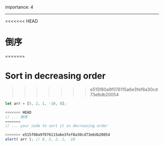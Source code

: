 importance: 4

---

<<<<<<< HEAD
# 倒序
=======
# Sort in decreasing order
>>>>>>> e515f80a9f076115a6e3fef8a30cd73e6db20054

```js
let arr = [5, 2, 1, -10, 8];

<<<<<<< HEAD
// ... 倒序
=======
// ... your code to sort it in decreasing order

>>>>>>> e515f80a9f076115a6e3fef8a30cd73e6db20054
alert( arr ); // 8, 5, 2, 1, -10
```

